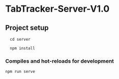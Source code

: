 # TabTracker-Server-V1.0
## Project setup
```
  cd server
```
```
  npm install
```
  

### Compiles and hot-reloads for development
```
npm run serve
```

